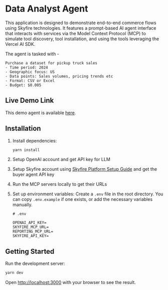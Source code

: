 # Data Analyst Agent

This application is designed to demonstrate end-to-end commerce flows using Skyfire technologies. It features a prompt-based AI agent interface that interacts with services via the Model Context Protocol (MCP) to simulate tool discovery, tool installation, and using the tools leveraging the Vercel AI SDK.

The agent is tasked with -
```
Purchase a dataset for pickup truck sales
- Time period: 2024
- Geographic focus: US
- Data points: Sales volumes, pricing trends etc
- Format: CSV or Excel
- Budget: $0.005
``` 

## Live Demo Link
This demo agent is available [here](https://data-analyst-agent-okta-demo.skyfire.xyz/).

## Installation

1.  Install dependencies:
    ```bash
    yarn install
    ```
2. Setup OpenAI account and get API key for LLM
3. Setup Skyfire account using [Skyfire Platform Setup Guide](https://docs.skyfire.xyz/docs/introduction) and get the buyer agent API key
4. Run the MCP servers locally to get their URLs
5. Set up environment variables:
    Create a `.env` file in the root directory. You can copy `.env.example` if one exists, or add the necessary variables manually.

    ```
    # .env

    OPENAI_API_KEY=
    SKYFIRE_MCP_URL=
    REPORTING_MCP_URL=
    SKYFIRE_API_KEY=
    ```

## Getting Started

Run the development server:

```bash
yarn dev
```

Open [http://localhost:3000](http://localhost:3000) with your browser to see the result.